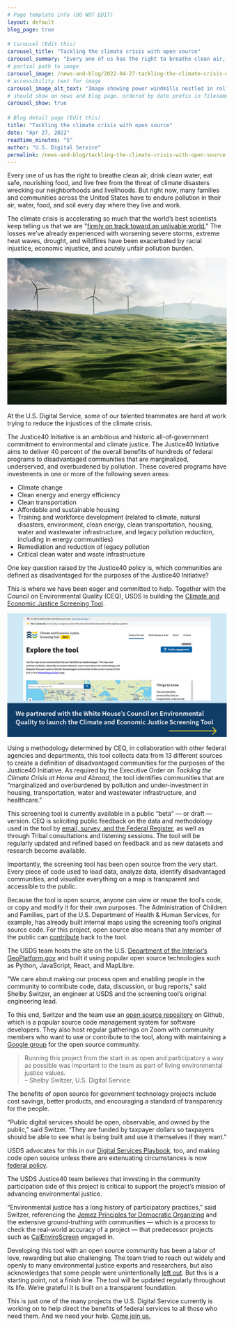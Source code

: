 ```yaml
---
# Page template info (DO NOT EDIT)
layout: default
blog_page: true

# Carousel (Edit this)
carousel_title: "Tackling the climate crisis with open source"
carousel_summary: "Every one of us has the right to breathe clean air, drink clean water, eat safe, nourishing food, and live free from the threat of climate disasters wrecking our neighborhoods and livelihoods."
# partial path to image
carousel_image: /news-and-blog/2022-04-27-tackling-the-climate-crisis-with-open-source-img/carousel-climate-card.jpg
# accessibility text for image
carousel_image_alt_text: "Image showing power windmills nestled in rolling green hills"
# should show on news and blog page. ordered by date prefix in filename
carousel_show: true

# Blog detail page (Edit this)
title: "Tackling the climate crisis with open source"
date: "Apr 27, 2022"
readtime_minutes: "5"
author: "U.S. Digital Service"
permalink: /news-and-blog/tackling-the-climate-crisis-with-open-source-00a52a
---
```


Every one of us has the right to breathe clean air, drink clean water, eat safe, nourishing food, and live free from the threat of climate disasters wrecking our neighborhoods and livelihoods. But right now, many families and communities across the United States have to endure pollution in their air, water, food, and soil every day where they live and work.

The climate crisis is accelerating so much that the world’s best scientists keep telling us that we
are "[firmly on track toward an unlivable world.](https://www.un.org/press/en/2022/sgsm21228.doc.htm)" The losses we’ve
already experienced with worsening severe storms, extreme heat waves, drought, and wildfires have been exacerbated by
racial injustice, economic injustice, and acutely unfair pollution burden.

![Photograph of wind turbines sitting on rolling, green hills. A blue sky and clouds are in the background.](2022-04-27-tackling-the-climate-crisis-with-open-source-img/CAOcvA.jpg)

At the U.S. Digital Service, some of our talented teammates are hard at work trying to reduce the injustices of the
climate crisis.

The Justice40 Initiative is an ambitious and historic all-of-government commitment to environmental and climate justice. The Justice40 Initiative aims to deliver 40 percent of the overall benefits of hundreds of federal programs to
disadvantaged communities that are marginalized, underserved, and overburdened by pollution. These covered programs have investments in one or more of the following seven areas:

- Climate change
- Clean energy and energy efficiency
- Clean transportation
- Affordable and sustainable housing
- Training and workforce development (related to climate, natural disasters, environment, clean energy, clean
  transportation, housing, water and wastewater infrastructure, and legacy pollution reduction, including in energy
  communities)
- Remediation and reduction of legacy pollution
- Critical clean water and waste infrastructure

One key question raised by the Justice40 policy is, which communities are defined as disadvantaged for the purposes of
the Justice40 Initiative?

This is where we have been eager and committed to help. Together with the Council on Environmental Quality (CEQ), USDS
is building the [Climate and Economic Justice Screening Tool](https://screeningtool.geoplatform.gov/).

![A screenshot of the website for the Climate and Economic Justice Screening Tool. The background of the site is white and “Explore the tool” is typed above an interactive map of the United States. Below the screenshot, “We partnered with the White House’s Council on Environmental Quality to launch the Climate and Economic Justice Screening Tool”](2022-04-27-tackling-the-climate-crisis-with-open-source-img/iEmnFA.jpg)

Using a methodology determined by CEQ, in collaboration with other federal agencies and departments, this tool collects
data from 13 different sources to create a definition of disadvantaged communities for the purposes of the Justice40
Initiative. As required by the Executive Order on _Tackling the Climate Crisis at Home and Abroad_, the tool identifies
communities that are “marginalized and overburdened by pollution and under-investment in housing, transportation, water
and wastewater infrastructure, and healthcare.”

This screening tool is currently available in a public “beta” — or draft — version. CEQ is soliciting public feedback on the data and methodology used in the tool by [email, survey, and the Federal Register](https://screeningtool.geoplatform.gov/en/contact), as well as through Tribal consultations and listening sessions. The tool will be regularly updated and refined based on feedback and as new datasets and research become available.

Importantly, the screening tool has been open source from the very start. Every piece of code used to load data, analyze data, identify disadvantaged communities, and visualize everything on a map is transparent and accessible to the public.

Because the tool is open source, anyone can view or reuse the tool’s code, or copy and modify it for their own purposes. The Administration of Children and Families, part of the U.S. Department of Health & Human Services, for example, has already built internal maps using the screening tool’s original source code. For this project, open source also means that any member of the public can [contribute](https://github.com/usds/justice40-tool/blob/main/CONTRIBUTING.md) back to the tool.

The USDS team hosts the site on the U.S. [Department of the Interior’s GeoPlatform.gov](http://geoplatform.gov/) and
built it using popular open source technologies such as Python, JavaScript, React, and MapLibre.

"We care about making our process open and enabling people in the community to contribute code, data, discussion, or bug reports," said Shelby Switzer, an engineer at USDS and the screening tool’s original engineering lead.

To this end, Switzer and the team use an [open source repository](https://github.com/usds/justice40-tool) on Github,
which is a popular source code management system for software developers. They also host regular gatherings on Zoom with community members who want to use or contribute to the tool, along with maintaining a [Google group](https://groups.google.com/u/0/g/justice40-open-source?pli=1) for the open source community.

<blockquote class="pullquote" markdown="1">
Running this project from the start in as open and participatory a way as possible was important to the team as part of living environmental justice values.
 <footer>– Shelby Switzer, U.S. Digital Service</footer>
</blockquote>

The benefits of open source for government technology projects include cost savings, better products, and encouraging a
standard of transparency for the people.

“Public digital services should be open, observable, and owned by the public,” said Switzer. “They are funded by taxpayer dollars so taxpayers should be able to see what is being built and use it themselves if they want.”

USDS advocates for this in our [Digital Services Playbook](https://playbook.cio.gov/), too, and making code open source
unless there are extenuating circumstances is now [federal policy](https://obamawhitehouse.archives.gov/sites/default/files/omb/memoranda/2016/m_16_21.pdf).

The USDS Justice40 team believes that investing in the community participation side of this project is critical to
support the project’s mission of advancing environmental justice.

“Environmental justice has a long history of participatory practices,” said Switzer, referencing the [Jemez Principles for Democratic Organizing](https://www.ejnet.org/ej/jemez.pdf) and the extensive ground-truthing with communities — which is a process to check the real-world accuracy of a project — that predecessor projects such as [CalEnviroScreen](https://oehha.ca.gov/calenviroscreen) engaged in.

Developing this tool with an open source community has been a labor of love, rewarding but also challenging. The team
tried to reach out widely and openly to many environmental justice experts and researchers, but also acknowledges that
some people were unintentionally [left out](https://grist.org/equity/the-little-known-open-source-community-behind-the-governments-new-environmental-justice-tool/).
But this is a starting point, not a finish line. The tool will be updated regularly throughout its life. We’re grateful
it is built on a transparent foundation.

This is just one of the many projects the U.S. Digital Service currently is working on to help direct the benefits of
federal services to all those who need them. And we need your help. [Come join us.](https://usds.gov/apply)
